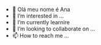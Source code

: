 - 👋 Olá meu nome é Ana
- 👀 I’m interested in ...
- 🌱 I’m currently learnire
- 💞️ I’m looking to collaborate on ...
- 📫 How to reach me ...

<!---
lunagot/lunagot is a ✨ special ✨ repository because its `README.md` (this file) appears on your GitHub profile.
You can click the Preview link to take a look at your changes.
--->
